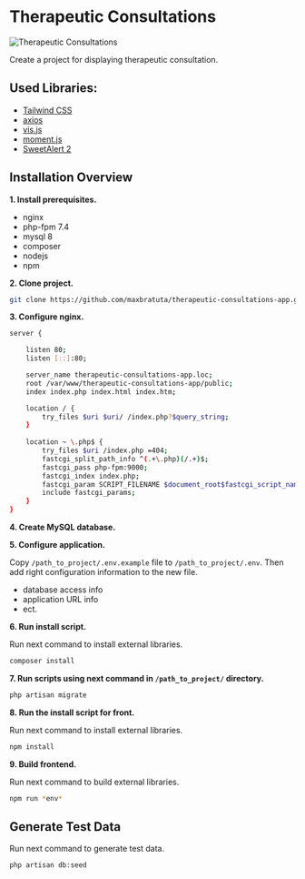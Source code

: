 # Therapeutic Consultations

![Therapeutic Consultations](https://i.ibb.co/7tjNfnn/therapeutic-consultations.png)

Create a project for displaying therapeutic consultation.


## Used Libraries:

- [Tailwind CSS](https://tailwindcss.com/)
- [axios](https://www.npmjs.com/package/axios)
- [vis.js](https://visjs.github.io/vis-timeline/docs/timeline/index.html)
- [moment.js](https://momentjs.com/)
- [SweetAlert 2](https://sweetalert2.github.io/)


## Installation Overview

**1. Install prerequisites.**
- nginx
- php-fpm 7.4
- mysql 8
- composer
- nodejs
- npm

**2. Clone project.**

```sh
git clone https://github.com/maxbratuta/therapeutic-consultations-app.git
```

**3. Configure nginx.**
```sh
server {

    listen 80;
    listen [::]:80;

    server_name therapeutic-consultations-app.loc;
    root /var/www/therapeutic-consultations-app/public;
    index index.php index.html index.htm;

    location / {
        try_files $uri $uri/ /index.php?$query_string;
    }
    
    location ~ \.php$ {
        try_files $uri /index.php =404;
        fastcgi_split_path_info ^(.+\.php)(/.+)$;
        fastcgi_pass php-fpm:9000;
        fastcgi_index index.php;
        fastcgi_param SCRIPT_FILENAME $document_root$fastcgi_script_name;
        include fastcgi_params;
    }
}
```

**4. Create MySQL database.**

**5. Configure application.**

Copy `/path_to_project/.env.example` file to `/path_to_project/.env`.
Then add right configuration information to the new file.
- database access info
- application URL info
- ect.

**6. Run install script.**

Run next command to install external libraries.
```sh
composer install
```

**7. Run scripts using next command in `/path_to_project/` directory.**
```sh
php artisan migrate
```

**8. Run the install script for front.**

Run next command to install external libraries.
```sh
npm install
```

**9. Build frontend.**

Run next command to build external libraries.
```sh
npm run *env*
```

## Generate Test Data

Run next command to generate test data.

```sh
php artisan db:seed
```
